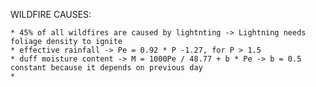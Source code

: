 WILDFIRE CAUSES:

    * 45% of all wildfires are caused by lightnting -> Lightning needs foliage density to ignite
    * effective rainfall -> Pe = 0.92 * P -1.27, for P > 1.5
    * duff moisture content -> M = 1000Pe / 48.77 + b * Pe -> b = 0.5 constant because it depends on previous day
    * 
